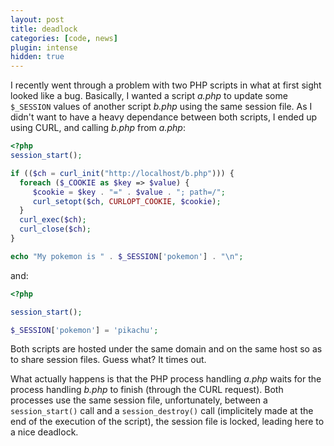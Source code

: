 ```yaml
---
layout: post
title: deadlock
categories: [code, news]
plugin: intense
hidden: true
---
```


I recently went through a problem with two PHP scripts in what at
first sight looked like a bug. Basically, I wanted a script _a.php_ to
update some `$_SESSION` values of another script _b.php_ using the same
session file.  As I didn't want to have a heavy dependance between
both scripts, I ended up using CURL, and calling _b.php_ from _a.php_:

```php
<?php
session_start();

if (($ch = curl_init("http://localhost/b.php"))) {
  foreach ($_COOKIE as $key => $value) {
     $cookie = $key . "=" . $value . "; path=/";
     curl_setopt($ch, CURLOPT_COOKIE, $cookie);
  }
  curl_exec($ch);
  curl_close($ch);
}

echo "My pokemon is " . $_SESSION['pokemon'] . "\n";
```

and:

```php
<?php

session_start();

$_SESSION['pokemon'] = 'pikachu';
```

Both scripts are hosted under the same domain and on the same host so
as to share session files. Guess what? It times out.

What actually happens is that the PHP process handling _a.php_ waits
for the process handling _b.php_ to finish (through the CURL
request). Both processes use the same session file, unfortunately,
between a `session_start()` call and a `session_destroy()` call
(implicitely made at the end of the execution of the script), the
session file is locked, leading here to a nice deadlock.
